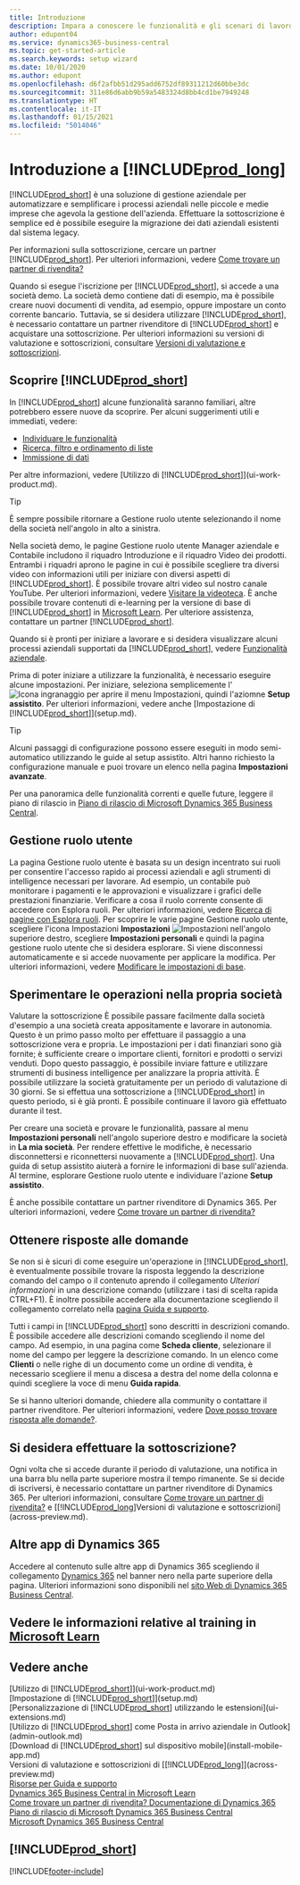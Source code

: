 ```yaml
---
title: Introduzione
description: Impara a conoscere le funzionalità e gli scenari di lavoro di Business Central in modo da iniziare nel modo giusto.
author: edupont04
ms.service: dynamics365-business-central
ms.topic: get-started-article
ms.search.keywords: setup wizard
ms.date: 10/01/2020
ms.author: edupont
ms.openlocfilehash: d6f2afbb51d295add6752df89311212d60bbe3dc
ms.sourcegitcommit: 311e86d6abb9b59a5483324d8bb4cd1be7949248
ms.translationtype: HT
ms.contentlocale: it-IT
ms.lasthandoff: 01/15/2021
ms.locfileid: "5014046"
---
```

# <a name="getting-started-with-prod_long"></a>Introduzione a [!INCLUDE[prod_long](includes/prod_long.md)]
[!INCLUDE[prod_short](includes/prod_short.md)] è una soluzione di gestione aziendale per automatizzare e semplificare i processi aziendali nelle piccole e medie imprese che agevola la gestione dell'azienda. Effettuare la sottoscrizione è semplice ed è possibile eseguire la migrazione dei dati aziendali esistenti dal sistema legacy.  

Per informazioni sulla sottoscrizione, cercare un partner [!INCLUDE[prod_short](includes/prod_short.md)]. Per ulteriori informazioni, vedere [Come trovare un partner di rivendita?](across-faq.md#findpartner)  

Quando si esegue l'iscrizione per [!INCLUDE[prod_short](includes/prod_short.md)], si accede a una società demo. La società demo contiene dati di esempio, ma è possibile creare nuovi documenti di vendita, ad esempio, oppure impostare un conto corrente bancario. Tuttavia, se si desidera utilizzare [!INCLUDE[prod_short](includes/prod_short.md)], è necessario contattare un partner rivenditore di [!INCLUDE[prod_short](includes/prod_short.md)] e acquistare una sottoscrizione. Per ulteriori informazioni su versioni di valutazione e sottoscrizioni, consultare [Versioni di valutazione e sottoscrizioni](across-preview.md).  

## <a name="get-to-know-prod_short"></a>Scoprire [!INCLUDE[prod_short](includes/prod_short.md)]

In [!INCLUDE[prod_short](includes/prod_short.md)] alcune funzionalità saranno familiari, altre potrebbero essere nuove da scoprire. Per alcuni suggerimenti utili e immediati, vedere:  

* [Individuare le funzionalità](ui-search.md)  
* [Ricerca, filtro e ordinamento di liste](ui-enter-criteria-filters.md)  
* [Immissione di dati](ui-enter-data.md)  

Per altre informazioni, vedere [Utilizzo di [!INCLUDE[prod_short](includes/prod_short.md)]](ui-work-product.md).  

> [!TIP]  
> È sempre possibile ritornare a Gestione ruolo utente selezionando il nome della società nell'angolo in alto a sinistra.

Nella società demo, le pagine Gestione ruolo utente Manager aziendale e Contabile includono il riquadro Introduzione e il riquadro Video dei prodotti. Entrambi i riquadri aprono le pagine in cui è possibile scegliere tra diversi video con informazioni utili per iniziare con diversi aspetti di [!INCLUDE[prod_short](includes/prod_short.md)]. È possibile trovare altri video sul nostro canale YouTube. Per ulteriori informazioni, vedere [Visitare la videoteca](across-videos.md). È anche possibile trovare contenuti di e-learning per la versione di base di [!INCLUDE[prod_short](includes/prod_short.md)] in [Microsoft Learn](/learn/dynamics365/business-central?WT.mc_id=dyn365bc_landingpage-docs). Per ulteriore assistenza, contattare un partner [!INCLUDE[prod_short](includes/prod_short.md)].  

Quando si è pronti per iniziare a lavorare e si desidera visualizzare alcuni processi aziendali supportati da [!INCLUDE[prod_short](includes/prod_short.md)], vedere [Funzionalità aziendale](across-business-functionality.md).

Prima di poter iniziare a utilizzare la funzionalità, è necessario eseguire alcune impostazioni. Per iniziare, seleziona semplicemente l'![Icona ingranaggio per aprire il menu Impostazioni](media/ui-experience/settings_icon_small.png), quindi l'aziomne **Setup assistito**. Per ulteriori informazioni, vedere anche [Impostazione di [!INCLUDE[prod_short](includes/prod_short.md)]](setup.md).  

> [!TIP]
> Alcuni passaggi di configurazione possono essere eseguiti in modo semi-automatico utilizzando le guide al setup assistito. Altri hanno richiesto la configurazione manuale e puoi trovare un elenco nella pagina **Impostazioni avanzate**.

<!--Some Role Center pages provide a **Setup and Extensions** button. Here you have access to a list of assisted setup guides that can help you get started by setting selected areas up quickly. If an area is not covered by an assisted setup, choose the **Manual Setup** action to access setup pages where you can fill in setup fields for all areas manually. For more information, see also [Setting Up [!INCLUDE[prod_short](includes/prod_short.md)]](setup.md).  

> [!NOTE]
> The list of setup guides, extensions, and services that are available differ depending on the user experience you choose for your company. The **Essential** experience gives access to fewer than the **Premium** experience does. The first time you sign in, you use the Essential experience. For more information, see [Change Which Features are Displayed](ui-experiences.md).  -->

Per una panoramica delle funzionalità correnti e quelle future, leggere il piano di rilascio in [Piano di rilascio di Microsoft Dynamics 365 Business Central](https://go.microsoft.com/fwlink/?linkid=2047422).  

## <a name="the-role-centers"></a>Gestione ruolo utente
La pagina Gestione ruolo utente è basata su un design incentrato sui ruoli per consentire l'accesso rapido ai processi aziendali e agli strumenti di intelligence necessari per lavorare. Ad esempio, un contabile può monitorare i pagamenti e le approvazioni e visualizzare i grafici delle prestazioni finanziarie. Verificare a cosa il ruolo corrente consente di accedere con Esplora ruoli. Per ulteriori informazioni, vedere [Ricerca di pagine con Esplora ruoli](ui-role-explorer.md). Per scoprire le varie pagine Gestione ruolo utente, scegliere l'icona Impostazioni **Impostazioni** ![Impostazioni](media/ui-experience/settings_icon_small.png "Icona Impostazioni per Gestione ruolo utente") nell'angolo superiore destro, scegliere **Impostazioni personali** e quindi la pagina gestione ruolo utente che si desidera esplorare. Si viene disconnessi automaticamente e si accede nuovamente per applicare la modifica. Per ulteriori informazioni, vedere [Modificare le impostazioni di base](ui-change-basic-settings.md).  

## <a name="trying-things-out-in-your-own-company"></a>Sperimentare le operazioni nella propria società
Valutare la sottoscrizione È possibile passare facilmente dalla società d'esempio a una società creata appositamente e lavorare in autonomia. Questo è un primo passo molto per effettuare il passaggio a una sottoscrizione vera e propria. Le impostazioni per i dati finanziari sono già fornite; è sufficiente creare o importare clienti, fornitori e prodotti o servizi venduti. Dopo questo passaggio, è possibile inviare fatture e utilizzare strumenti di business intelligence per analizzare la propria attività. È possibile utilizzare la società gratuitamente per un periodo di valutazione di 30 giorni. Se si effettua una sottoscrizione a [!INCLUDE[prod_short](includes/prod_short.md)] in questo periodo, si è già pronti. È possibile continuare il lavoro già effettuato durante il test.  

Per creare una società e provare le funzionalità, passare al menu **Impostazioni personali** nell'angolo superiore destro e modificare la società in **La mia società**. Per rendere effettive le modifiche, è necessario disconnettersi e riconnettersi nuovamente a [!INCLUDE[prod_short](includes/prod_short.md)]. Una guida di setup assistito aiuterà a fornire le informazioni di base sull'azienda. Al termine, esplorare Gestione ruolo utente e individuare l'azione **Setup assistito**.  

È anche possibile contattare un partner rivenditore di Dynamics 365. Per ulteriori informazioni, vedere [Come trovare un partner di rivendita?](across-faq.md#findpartner)  

## <a name="getting-answers-to-questions"></a>Ottenere risposte alle domande

Se non si è sicuri di come eseguire un'operazione in [!INCLUDE[prod_short](includes/prod_short.md)], è eventualmente possibile trovare la risposta leggendo la descrizione comando del campo o il contenuto aprendo il collegamento *Ulteriori informazioni* in una descrizione comando (utilizzare i tasi di scelta rapida CTRL+F1). È inoltre possibile accedere alla documentazione scegliendo il collegamento correlato nella [pagina Guida e supporto](product-help-and-support.md).  

Tutti i campi in [!INCLUDE[prod_short](includes/prod_short.md)] sono descritti in descrizioni comando. È possibile accedere alle descrizioni comando scegliendo il nome del campo. Ad esempio, in una pagina come **Scheda cliente**, selezionare il nome del campo per leggere la descrizione comando. In un elenco come **Clienti** o nelle righe di un documento come un ordine di vendita, è necessario scegliere il menu a discesa a destra del nome della colonna e quindi scegliere la voce di menu **Guida rapida**.  

Se si hanno ulteriori domande, chiedere alla community o contattare il partner rivenditore. Per ulteriori informazioni, vedere [Dove posso trovare risposta alle domande?](across-faq.md#where-do-i-go-if-i-have-questions).  

## <a name="ready-to-subscribe"></a>Si desidera effettuare la sottoscrizione?

Ogni volta che si accede durante il periodo di valutazione, una notifica in una barra blu nella parte superiore mostra il tempo rimanente. Se si decide di iscriversi, è necessario contattare un partner rivenditore di Dynamics 365. Per ulteriori informazioni, consultare [Come trovare un partner di rivendita?](across-faq.md#findpartner) e [[!INCLUDE[prod_long](includes/prod_long.md)]Versioni di valutazione e sottoscrizioni](across-preview.md).  

## <a name="other-dynamics-365-apps"></a>Altre app di Dynamics 365
Accedere al contenuto sulle altre app di Dynamics 365 scegliendo il collegamento [Dynamics 365](/dynamics365/) nel banner nero nella parte superiore della pagina. Ulteriori informazioni sono disponibili nel [sito Web di Dynamics 365 Business Central](https://dynamics.microsoft.com/business-central/overview/).  

## <a name="see-related-training-at-microsoft-learn"></a>Vedere le informazioni relative al training in [Microsoft Learn](/learn/paths/get-started-dynamics-365-business-central/)

## <a name="see-also"></a>Vedere anche

[Utilizzo di [!INCLUDE[prod_short](includes/prod_short.md)]](ui-work-product.md)  
[Impostazione di [!INCLUDE[prod_short](includes/prod_short.md)]](setup.md)  
[Personalizzazione di [!INCLUDE[prod_short](includes/prod_short.md)] utilizzando le estensioni](ui-extensions.md)  
[Utilizzo di [!INCLUDE[prod_short](includes/prod_short.md)] come Posta in arrivo aziendale in Outlook](admin-outlook.md)  
[Download di [!INCLUDE[prod_short](includes/prod_short.md)] sul dispositivo mobile](install-mobile-app.md)  
Versioni di valutazione e sottoscrizioni di [[!INCLUDE[prod_long](includes/prod_long.md)]](across-preview.md)  
[Risorse per Guida e supporto](product-help-and-support.md)  
[Dynamics 365 Business Central in Microsoft Learn](/learn/dynamics365/business-central?WT.mc_id=dyn365bc_landingpage-docs)  
[Come trovare un partner di rivendita? ](across-faq.md#findpartner)
[Documentazione di Dynamics 365](/dynamics365/)  
[Piano di rilascio di Microsoft Dynamics 365 Business Central](https://go.microsoft.com/fwlink/?linkid=2047422)  
[Microsoft Dynamics 365 Business Central](https://go.microsoft.com/fwlink/?linkid=828707)  

## [!INCLUDE[prod_short](includes/free_trial_md.md)]


[!INCLUDE[footer-include](includes/footer-banner.md)]